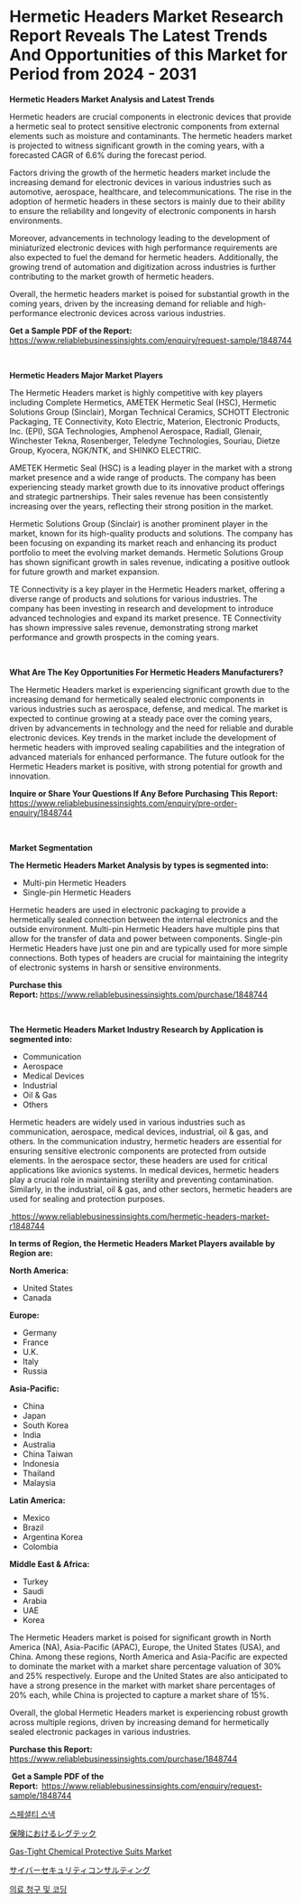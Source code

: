 <p><h1>Hermetic Headers Market Research Report Reveals The Latest Trends And Opportunities of this Market for Period from 2024 - 2031</h1></p><p><strong>Hermetic Headers Market Analysis and Latest Trends</strong></p>
<p><p>Hermetic headers are crucial components in electronic devices that provide a hermetic seal to protect sensitive electronic components from external elements such as moisture and contaminants. The hermetic headers market is projected to witness significant growth in the coming years, with a forecasted CAGR of 6.6% during the forecast period.</p><p>Factors driving the growth of the hermetic headers market include the increasing demand for electronic devices in various industries such as automotive, aerospace, healthcare, and telecommunications. The rise in the adoption of hermetic headers in these sectors is mainly due to their ability to ensure the reliability and longevity of electronic components in harsh environments.</p><p>Moreover, advancements in technology leading to the development of miniaturized electronic devices with high performance requirements are also expected to fuel the demand for hermetic headers. Additionally, the growing trend of automation and digitization across industries is further contributing to the market growth of hermetic headers.</p><p>Overall, the hermetic headers market is poised for substantial growth in the coming years, driven by the increasing demand for reliable and high-performance electronic devices across various industries.</p></p>
<p><strong>Get a Sample PDF of the Report:&nbsp;</strong> <a href="https://www.reliablebusinessinsights.com/enquiry/request-sample/1848744">https://www.reliablebusinessinsights.com/enquiry/request-sample/1848744</a></p>
<p>&nbsp;</p>
<p><strong>Hermetic Headers Major Market Players</strong></p>
<p><p>The Hermetic Headers market is highly competitive with key players including Complete Hermetics, AMETEK Hermetic Seal (HSC), Hermetic Solutions Group (Sinclair), Morgan Technical Ceramics, SCHOTT Electronic Packaging, TE Connectivity, Koto Electric, Materion, Electronic Products, Inc. (EPI), SGA Technologies, Amphenol Aerospace, Radiall, Glenair, Winchester Tekna, Rosenberger, Teledyne Technologies, Souriau, Dietze Group, Kyocera, NGK/NTK, and SHINKO ELECTRIC.</p><p>AMETEK Hermetic Seal (HSC) is a leading player in the market with a strong market presence and a wide range of products. The company has been experiencing steady market growth due to its innovative product offerings and strategic partnerships. Their sales revenue has been consistently increasing over the years, reflecting their strong position in the market.</p><p>Hermetic Solutions Group (Sinclair) is another prominent player in the market, known for its high-quality products and solutions. The company has been focusing on expanding its market reach and enhancing its product portfolio to meet the evolving market demands. Hermetic Solutions Group has shown significant growth in sales revenue, indicating a positive outlook for future growth and market expansion.</p><p>TE Connectivity is a key player in the Hermetic Headers market, offering a diverse range of products and solutions for various industries. The company has been investing in research and development to introduce advanced technologies and expand its market presence. TE Connectivity has shown impressive sales revenue, demonstrating strong market performance and growth prospects in the coming years.</p></p>
<p>&nbsp;</p>
<p><strong>What Are The Key Opportunities For Hermetic Headers Manufacturers?</strong></p>
<p><p>The Hermetic Headers market is experiencing significant growth due to the increasing demand for hermetically sealed electronic components in various industries such as aerospace, defense, and medical. The market is expected to continue growing at a steady pace over the coming years, driven by advancements in technology and the need for reliable and durable electronic devices. Key trends in the market include the development of hermetic headers with improved sealing capabilities and the integration of advanced materials for enhanced performance. The future outlook for the Hermetic Headers market is positive, with strong potential for growth and innovation.</p></p>
<p><strong>Inquire or Share Your Questions If Any Before Purchasing This Report:</strong> <a href="https://www.reliablebusinessinsights.com/enquiry/pre-order-enquiry/1848744">https://www.reliablebusinessinsights.com/enquiry/pre-order-enquiry/1848744</a></p>
<p>&nbsp;</p>
<p><strong>Market Segmentation</strong></p>
<p><strong>The Hermetic Headers Market Analysis by types is segmented into:</strong></p>
<p><ul><li>Multi-pin Hermetic Headers</li><li>Single-pin Hermetic Headers</li></ul></p>
<p><p>Hermetic headers are used in electronic packaging to provide a hermetically sealed connection between the internal electronics and the outside environment. Multi-pin Hermetic Headers have multiple pins that allow for the transfer of data and power between components. Single-pin Hermetic Headers have just one pin and are typically used for more simple connections. Both types of headers are crucial for maintaining the integrity of electronic systems in harsh or sensitive environments.</p></p>
<p><strong>Purchase this Report:&nbsp;</strong><a href="https://www.reliablebusinessinsights.com/purchase/1848744">https://www.reliablebusinessinsights.com/purchase/1848744</a></p>
<p>&nbsp;</p>
<p><strong>The Hermetic Headers Market Industry Research by Application is segmented into:</strong></p>
<p><ul><li>Communication</li><li>Aerospace</li><li>Medical Devices</li><li>Industrial</li><li>Oil & Gas</li><li>Others</li></ul></p>
<p><p>Hermetic headers are widely used in various industries such as communication, aerospace, medical devices, industrial, oil & gas, and others. In the communication industry, hermetic headers are essential for ensuring sensitive electronic components are protected from outside elements. In the aerospace sector, these headers are used for critical applications like avionics systems. In medical devices, hermetic headers play a crucial role in maintaining sterility and preventing contamination. Similarly, in the industrial, oil & gas, and other sectors, hermetic headers are used for sealing and protection purposes.</p></p>
<p><a href="https://www.reliablebusinessinsights.com/hermetic-headers-market-r1848744">&nbsp;https://www.reliablebusinessinsights.com/hermetic-headers-market-r1848744</a></p>
<p><strong>In terms of Region, the Hermetic Headers Market Players available by Region are:</strong></p>
<p>
    <p> <strong> North America: </strong>
        <ul>
            <li>United States</li>
            <li>Canada</li>
        </ul>
        </p> 
    <p> <strong> Europe: </strong>
        <ul>
            <li>Germany</li>
            <li>France</li>
            <li>U.K.</li>
            <li>Italy</li>
            <li>Russia</li>
        </ul>
        </p> 
    <p> <strong> Asia-Pacific: </strong>
        <ul>
            <li>China</li>
            <li>Japan</li>
            <li>South Korea</li>
            <li>India</li>
            <li>Australia</li>
            <li>China Taiwan</li>
            <li>Indonesia</li>
            <li>Thailand</li>
            <li>Malaysia</li>
        </ul>
        </p> 
    <p> <strong> Latin America: </strong>
        <ul>
            <li>Mexico</li>
            <li>Brazil</li>
            <li>Argentina Korea</li>
            <li>Colombia</li>
        </ul>
        </p> 
    <p> <strong> Middle East & Africa: </strong>
        <ul>
            <li>Turkey</li>
            <li>Saudi</li>
            <li>Arabia</li>
            <li>UAE</li>
            <li>Korea</li>
        </ul>
    </p>
    </p>
<p><p>The Hermetic Headers market is poised for significant growth in North America (NA), Asia-Pacific (APAC), Europe, the United States (USA), and China. Among these regions, North America and Asia-Pacific are expected to dominate the market with a market share percentage valuation of 30% and 25% respectively. Europe and the United States are also anticipated to have a strong presence in the market with market share percentages of 20% each, while China is projected to capture a market share of 15%. </p><p>Overall, the global Hermetic Headers market is experiencing robust growth across multiple regions, driven by increasing demand for hermetically sealed electronic packages in various industries.</p></p>
<p><strong>Purchase this Report: </strong><a href="https://www.reliablebusinessinsights.com/purchase/1848744">https://www.reliablebusinessinsights.com/purchase/1848744</a></p>
<p>&nbsp;<strong>Get a Sample PDF of the Report:&nbsp;&nbsp;</strong><a href="https://www.reliablebusinessinsights.com/enquiry/request-sample/1848744">https://www.reliablebusinessinsights.com/enquiry/request-sample/1848744</a></p>
<p><strong></strong></p>
<p><p><a href="https://github.com/xvz497517413/Market-Research-Report-List-2/blob/main/7715486156411.md">스페셜티 스낵</a></p><p><a href="https://github.com/JessKilback/Market-Research-Report-List-1/blob/main/1809601147299.md">保険におけるレグテック</a></p><p><a href="https://github.com/wwwkeltoum/Market-Research-Report-List-3/blob/main/gas-tight-chemical-protective-suits-market.md">Gas-Tight Chemical Protective Suits Market</a></p><p><a href="https://github.com/BoydYundt1/Market-Research-Report-List-1/blob/main/7189888147298.md">サイバーセキュリティコンサルティング</a></p><p><a href="https://github.com/JosefaRice/Market-Research-Report-List-1/blob/main/7606514156410.md">의료 청구 및 코딩</a></p></p>